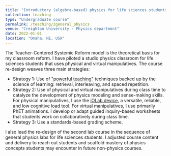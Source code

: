 ```yaml
---
title: "Introductory (algebra-based) physics for life sciences students"
collection: teaching
type: "Undergraduate course"
permalink: /teaching/2general_physics
venue: "Creighton University - Physics department"
date: 2022-01-01
location: "Omaha, NE, USA"
---
```


The Teacher-Centered Systemic Reform model is the theoretical basis for my classroom reform. I have piloted a studio physics classroom for life sciences students that uses physical and virtual manipulatives. The course re-design weaves three main strategies:

* Strategy 1: Use of ["powerful teaching"](https://www.powerfulteaching.org/) techniques backed up by the science of learning: retrieval, interleaving, and spaced repetition.
* Strategy 2: Use of physical and virtual manipulatives during class time to catalyze the development of physics modeling and sense-making skills. For physical manipulatives, I use the [iOLab device](http://www.iolab.science/), a versatile, reliable, and low cognitive load tool. For virtual manipulatives, I use primarily PhET animations. I develop or adapt guided inquiry-based worksheets that students work on collaboratively during class time. 
* Strategy 3: Use a standards-based grading scheme.

I also lead the re-design of the second lab course in the sequence of general physics labs for life sciences students. I adjusted course content and delivery to reach out students and scaffold mastery of physics concepts students may encounter in future non-physics courses.
